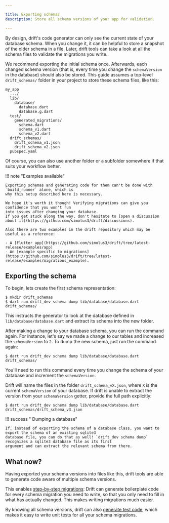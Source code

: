 ```yaml
---

title: Exporting schemas
description: Store all schema versions of your app for validation.

---
```


By design, drift's code generator can only see the current state of your database
schema. When you change it, it can be helpful to store a snapshot of the older
schema in a file.
Later, drift tools can take a look at all the schema files to validate the migrations
you write.

We recommend exporting the initial schema once. Afterwards, each changed schema version
(that is, every time you change the `schemaVersion` in the database) should also be
stored.
This guide assumes a top-level `drift_schemas/` folder in your project to store these
schema files, like this:

```
my_app
  .../
  lib/
    database/
      database.dart
      database.g.dart
  test/
    generated_migrations/
      schema.dart
      schema_v1.dart
      schema_v2.dart
  drift_schemas/
    drift_schema_v1.json
    drift_schema_v2.json
  pubspec.yaml
```

Of course, you can also use another folder or a subfolder somewhere if that suits your workflow
better.

!!! note "Examples available"

    
    Exporting schemas and generating code for them can't be done with `build_runner` alone, which is
    why this setup described here is necessary.
    
    We hope it's worth it though! Verifying migrations can give you confidence that you won't run
    into issues after changing your database.
    If you get stuck along the way, don't hesitate to [open a discussion about it](https://github.com/simolus3/drift/discussions).
    
    Also there are two examples in the drift repository which may be useful as a reference:
    
    - A [Flutter app](https://github.com/simolus3/drift/tree/latest-release/examples/app)
    - An [example specific to migrations](https://github.com/simolus3/drift/tree/latest-release/examples/migrations_example).
    



## Exporting the schema

To begin, lets create the first schema representation:

```
$ mkdir drift_schemas
$ dart run drift_dev schema dump lib/database/database.dart drift_schemas/
```

This instructs the generator to look at the database defined in `lib/database/database.dart` and extract
its schema into the new folder.

After making a change to your database schema, you can run the command again. For instance, let's say we
made a change to our tables and increased the `schemaVersion` to `2`. To dump the new schema, just run the
command again:

```
$ dart run drift_dev schema dump lib/database/database.dart drift_schemas/
```

You'll need to run this command every time you change the schema of your database and increment the `schemaVersion`.

Drift will name the files in the folder `drift_schema_vX.json`, where `X` is the current `schemaVersion` of your
database.
If drift is unable to extract the version from your `schemaVersion` getter, provide the full path explicitly:

```
$ dart run drift_dev schema dump lib/database/database.dart drift_schemas/drift_schema_v3.json
```

!!! success "<i class="fas fa-lightbulb"></i> Dumping a database"

    
    If, instead of exporting the schema of a database class, you want to export the schema of an existing sqlite3
    database file, you can do that as well! `drift_dev schema dump` recognizes a sqlite3 database file as its first
    argument and can extract the relevant schema from there.
    



## What now?

Having exported your schema versions into files like this, drift tools are able
to generate code aware of multiple schema versions.

This enables [step-by-step migrations](step_by_step.md): Drift
can generate boilerplate code for every schema migration you need to write, so that
you only need to fill in what has actually changed. This makes writing migrations
much easier.

By knowing all schema versions, drift can also [generate test code]('tests.md' ),
which makes it easy to write unit tests for all your schema migrations.
